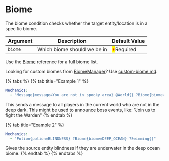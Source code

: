 # Biome

The biome condition checks whether the target entity/location is in a specific biome.&#x20;

| Argument | Description                 | Default Value                              |
| -------- | --------------------------- | ------------------------------------------ |
| `biome`  | Which biome should we be in | <mark style="color:red;">\*</mark>Required |

Use the [Biome](http://127.0.0.1:5000/s/IIUkVnlH40vVBzLhWWQ8/references#biome "mention") reference for a full biome list.

Looking for custom biomes from [BiomeManager](https://www.spigotmc.org/resources/biomemanager-custom-biome-colors-and-effects-1-19-4-1-20-1.106419/)? Use [custom-biome.md](custom-biome.md "mention").

{% tabs %}
{% tab title="Example 1" %}
```yaml
Mechanics:
  - "Message{message=You are not in spooky area} @World{} ?Biome{biome=DEEP_DARK, inverted=true}"
```

This sends a message to all players in the current world who are not in the deep dark. This might be used to announce boss events, like: "Join us to fight the Warden"
{% endtab %}

{% tab title="Example 2" %}
```yaml
Mechanics:
  - "Potion{potion=BLINDNESS} ?Biome{biome=DEEP_OCEAN} ?Swimming{}"
```

Gives the source entity blindness if they are underwater in the deep ocean biome.&#x20;
{% endtab %}
{% endtabs %}



